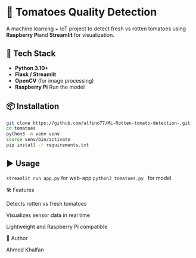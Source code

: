 # 🍅 Tomatoes Quality Detection

A machine learning + IoT project to detect fresh vs rotten tomatoes using **Raspberry Pi**and **Streamlit** for visualization.

## 🚀 Tech Stack
- **Python 3.10+**
- **Flask / Streamlit**
- **OpenCV** (for image processing)
- **Raspberry Pi** Run the model

## 📦 Installation
```bash
git clone https://github.com/alfino77/ML-Rotten-tomato-detection-.git
cd tomatoes
python3 -m venv venv
source venv/bin/activate
pip install -r requirements.txt
```

## ▶️ Usage
```streamlit run app.py``` for web-app
```python3 tomatoes.py ``` for model

🛠 Features

Detects rotten vs fresh tomatoes

Visualizes sensor data in real time

Lightweight and Raspberry Pi compatible

👤 Author

Ahmed Khalfan




